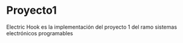 # Proyecto1
Electric Hook es la implementación del proyecto 1 del ramo sistemas electrónicos programables 

